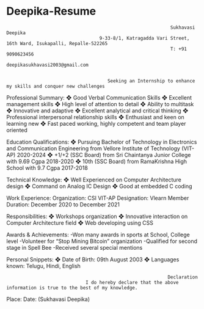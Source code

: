 # Deepika-Resume

                                                                Sukhavasi Deepika
                                      9-33-8/1, Katragadda Vari Street, 16th Ward, Isukapalli, Repalle-522265
                                                                T: +91 9090623456
                                                            deepikasukhavasi2003@gmail.com
                                                            
                                                            
                                         Seeking an Internship to enhance my skills and conquer new challenges
                                         
Professional Summary:
❖ Good Verbal Communication Skills
❖ Excellent management skills
❖ High level of attention to detail
❖ Ability to multitask
❖ Innovative and adaptive
❖ Excellent analytical and critical thinking
❖ Professional interpersonal relationship skills
❖ Enthusiast and keen on learning new
❖ Fast paced working, highly competent and team player oriented

Education Qualifications:
❖ Pursuing Bachelor of Technology in Electronics and Communication Engineering 
 from Vellore Institute of Technology (VIT-AP)
  2020-2024
❖ +1/+2 (SSC Board) from Sri Chaintanya Junior College with 9.69 Cgpa
  2018-2020
❖ 10th (SSC Board) from RamaKrishna High School with 9.7 Cgpa
  2017-2018
  
Technical Knowledge:
❖ Well Experienced on Computer Architecture design 
❖ Command on Analog IC Design
❖ Good at embedded C coding

Work Experience:
Organization: CSI VIT-AP
Designation: Vlearn Member
Duration: December 2020 to December 2021

Responsibilities:
❖ Workshops organization
❖ Innovative interaction on Computer Architecture field
❖ Web developing using CSS

Awards & Achievements:
-Won many awards in sports at School, College level
-Volunteer for “Stop Mining Bitcoin” organization
-Qualified for second stage in Spell Bee
-Received several special mentions

Personal Snippets:
❖ Date of Birth: 09th August 2003
❖ Languages known: Telugu, Hindi, English

                                                               Declaration
                                 I do hereby declare that the above information is true to the best of my knowledge.
                                 
Place:
Date:                                                                                                                                              (Sukhavasi Deepika)
